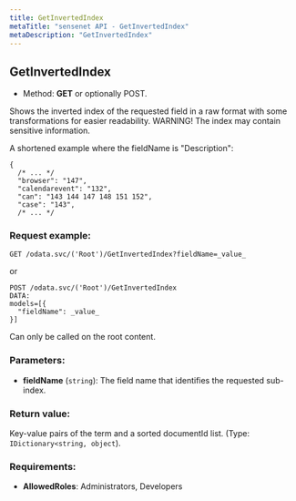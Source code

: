 ```yaml
---
title: GetInvertedIndex
metaTitle: "sensenet API - GetInvertedIndex"
metaDescription: "GetInvertedIndex"
---
```


## GetInvertedIndex
- Method: **GET** or optionally POST.

Shows the inverted index of the requested field in a raw format with some transformations for easier readability.
 WARNING! The index may contain sensitive information.
 

 A shortened example where the fieldName is "Description":
 ``` 
 {
   /* ... */
   "browser": "147",
   "calendarevent": "132",
   "can": "143 144 147 148 151 152",
   "case": "143",
   /* ... */
```

### Request example:

```
GET /odata.svc/('Root')/GetInvertedIndex?fieldName=_value_
```
or
```
POST /odata.svc/('Root')/GetInvertedIndex
DATA:
models=[{
  "fieldName": _value_
}]
```
Can only be called on the root content.
### Parameters:
- **fieldName** (`string`): The field name that identifies the requested sub-index.

### Return value:
Key-value pairs of the term and a sorted documentId list. (Type: `IDictionary<string, object`).

### Requirements:
- **AllowedRoles**: Administrators, Developers

